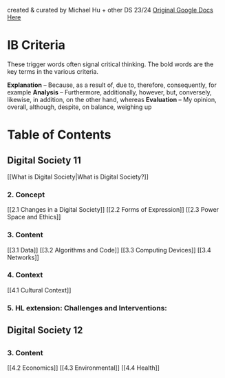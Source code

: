 created & curated by Michael Hu + other DS 23/24
[Original Google Docs Here](https://docs.google.com/document/d/1t-zW5i7LzKTfZ3FCptt3YL2-wARynPtp312BfXb12Tk/edit?usp=sharing)

# IB Criteria

These trigger words often signal critical thinking. The bold words are the key terms in the various criteria.

**Explanation** – Because, as a result of, due to, therefore, consequently, for example
**Analysis** – Furthermore, additionally, however, but, conversely, likewise, in addition, on the other hand, whereas
**Evaluation** – My opinion, overall, although, despite, on balance, weighing up

# Table of Contents

## Digital Society 11

[[What is Digital Society|What is Digital Society?]]

### 2. Concept

[[2.1 Changes in a Digital Society]]
[[2.2 Forms of Expression]]
[[2.3 Power Space and Ethics]]

### 3. Content

[[3.1 Data]]
[[3.2 Algorithms and Code]]
[[3.3 Computing Devices]]
[[3.4 Networks]]

### 4. Context

[[4.1 Cultural Context]]

### 5. HL extension: Challenges and Interventions:

## Digital Society 12

##

### 3. Content

[[4.2 Economics]]
[[4.3 Environmental]]
[[4.4 Health]]
